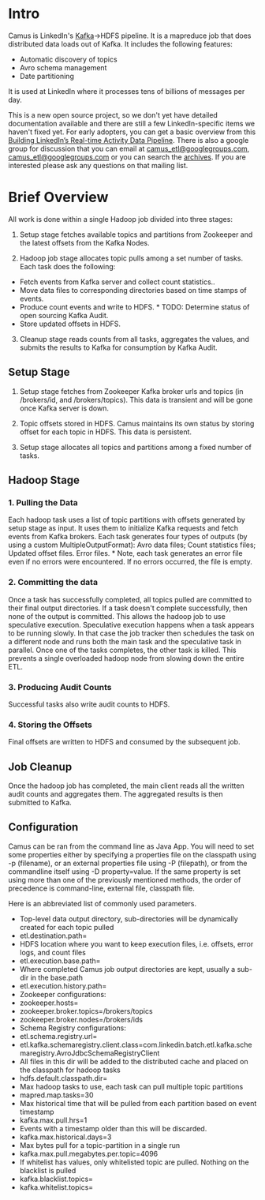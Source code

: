 # Intro
Camus is LinkedIn's [Kafka](http://kafka.apache.org "Kafka")->HDFS pipeline. It is a mapreduce job that does distributed data loads out of Kafka. It includes the following features:

* Automatic discovery of topics
* Avro schema management
* Date partitioning

It is used at LinkedIn where it processes tens of billions of messages per day.

This is a new open source project, so we don't yet have detailed documentation available and there are still a few LinkedIn-specific items we haven't fixed yet. For early adopters, you can get a basic overview from this [Building LinkedIn’s Real-time Activity Data Pipeline](http://sites.computer.org/debull/A12june/pipeline.pdf "Building LinkedIn’s Real-time Activity Data Pipeline"). There is also a google group for discussion that you can email at camus_etl@googlegroups.com, <camus_etl@googlegroups.com> or you can search the [archives](https://groups.google.com/forum/#!forum/camus_etl "Camus Archives"). If you are interested please ask any questions on that mailing list.

# Brief Overview
All work is done within a single Hadoop job divided into three stages:

1. Setup stage fetches available topics and partitions from Zookeeper and the latest offsets from the Kafka Nodes.

2. Hadoop job stage allocates topic pulls among a set number of tasks.  Each task does the following:
*  Fetch events  from Kafka server and collect count statistics..
*  Move data  files to corresponding directories based on time stamps of events.
*  Produce count  events and write to HDFS.  * TODO: Determine status of open sourcing  Kafka Audit.
*  Store updated  offsets in HDFS.

3. Cleanup stage reads counts from all tasks, aggregates the values, and submits the results to Kafka for consumption by Kafka Audit. 

## Setup Stage 

1. Setup stage fetches from Zookeeper Kafka broker urls and topics (in /brokers/id, and /brokers/topics).  This data is transient and will be gone once Kafka server is down.

2. Topic offsets stored in HDFS.  Camus maintains its own status by storing offset for each topic in HDFS. This data is persistent.

3. Setup stage allocates all topics and partitions among a fixed number of tasks.

## Hadoop Stage 

### 1. Pulling the Data 

Each hadoop task uses a list of topic partitions with offsets generated by setup stage as input. It uses them to initialize Kafka requests and fetch events from Kafka brokers. Each task generates four types of outputs (by using a custom MultipleOutputFormat):
Avro data files;
Count statistics files;
Updated offset files.
Error files. * Note, each task generates an error file even if no errors were  encountered.  If no errors occurred, the file is empty.

### 2. Committing the data 

Once a task has successfully completed, all topics pulled are committed to their final output directories. If a task doesn't complete successfully, then none of the output is committed.  This allows the hadoop job to use speculative execution.  Speculative execution happens when a task appears to be running slowly.  In that case the job tracker then schedules the task on a different node and runs both the main task and the speculative task in parallel.  Once one of the tasks completes, the other task is killed.  This prevents a single overloaded hadoop node from slowing down the entire ETL.

### 3. Producing Audit Counts 

Successful tasks also write audit counts to HDFS. 

### 4. Storing the Offsets 

Final offsets are written to HDFS and consumed by the subsequent job.

## Job Cleanup 

Once the hadoop job has completed, the main client reads all the written audit counts and aggregates them.  The aggregated results is then submitted to Kafka.

## Configuration

Camus can be ran from the command line as Java App. You will need to set some properties either by specifying a properties file on the classpath using -p (filename), or an external properties file using -P (filepath), or from the commandline itself using -D property=value. If the same property is set using more than one of the previously mentioned methods, the order of precedence is command-line, external file, classpath file.

Here is an abbreviated list of commonly used parameters.

* Top-level data output directory, sub-directories will be dynamically created for each topic pulled
 * etl.destination.path=
* HDFS location where you want to keep execution files, i.e. offsets, error logs, and count files
 * etl.execution.base.path=
* Where completed Camus job output directories are kept, usually a sub-dir in the base.path
 * etl.execution.history.path=
* Zookeeper configurations:
 * zookeeper.hosts=
 * zookeeper.broker.topics=/brokers/topics
 * zookeeper.broker.nodes=/brokers/ids
* Schema Registry configurations:
 * etl.schema.registry.url=
 * etl.kafka.schemaregistry.client.class=com.linkedin.batch.etl.kafka.schemaregistry.AvroJdbcSchemaRegistryClient
* All files in this dir will be added to the distributed cache and placed on the classpath for hadoop tasks
 * hdfs.default.classpath.dir=
* Max hadoop tasks to use, each task can pull multiple topic partitions
 * mapred.map.tasks=30
* Max historical time that will be pulled from each partition based on event timestamp
 * kafka.max.pull.hrs=1
* Events with a timestamp older than this will be discarded. 
 * kafka.max.historical.days=3
* Max bytes pull for a topic-partition in a single run
 * kafka.max.pull.megabytes.per.topic=4096
* If whitelist has values, only whitelisted topic are pulled.  Nothing on the blacklist is pulled
 * kafka.blacklist.topics=
 * kafka.whitelist.topics=

